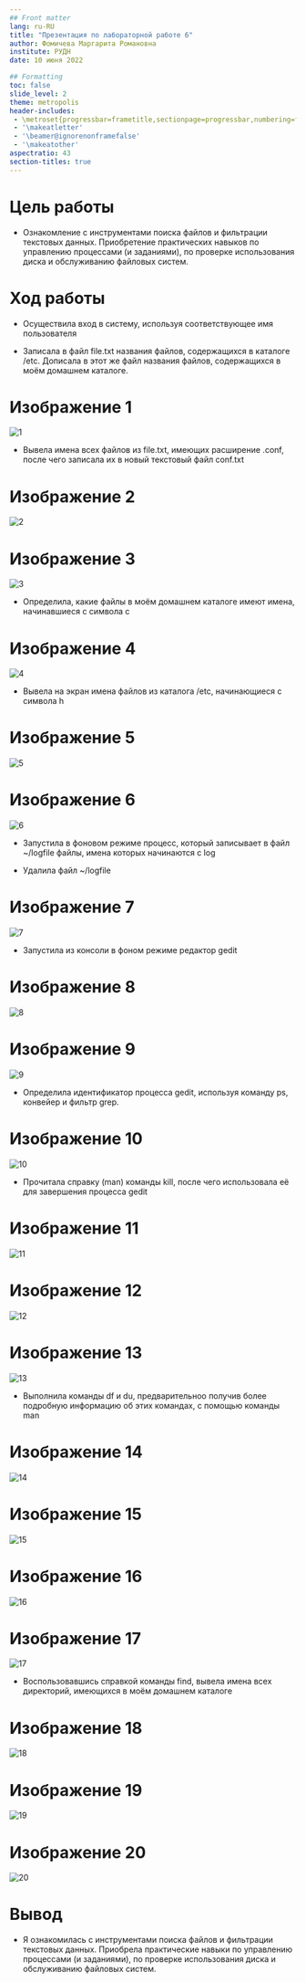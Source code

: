 ```yaml
---
## Front matter
lang: ru-RU
title: "Презентация по лабораторной работе 6"
author: Фомичева Маргарита Романовна
institute: РУДН
date: 10 июня 2022

## Formatting
toc: false
slide_level: 2
theme: metropolis
header-includes: 
 - \metroset{progressbar=frametitle,sectionpage=progressbar,numbering=fraction}
 - '\makeatletter'
 - '\beamer@ignorenonframefalse'
 - '\makeatother'
aspectratio: 43
section-titles: true
---
```


# Цель работы

- Ознакомление с инструментами поиска файлов и фильтрации текстовых данных. Приобретение практических навыков по управлению процессами (и заданиями), по проверке использования диска и обслуживанию файловых систем.

# Ход работы

- Осуществила вход в систему, используя соответствующее имя пользователя

- Записала в файл file.txt названия файлов, содержащихся в каталоге /etc. Дописала в этот же файл названия файлов, содержащихся в моём домашнем каталоге.

# Изображение 1

![1](1.png)

- Вывела имена всех файлов из file.txt, имеющих расширение .conf, после чего записала их в новый текстовый файл conf.txt

# Изображение 2

![2](2.png)

# Изображение 3

![3](3.png)

- Определила, какие файлы в моём домашнем каталоге имеют имена, начинавшиеся с символа c 

# Изображение 4

![4](4.png)

- Вывела на экран имена файлов из каталога /etc, начинающиеся с символа h 

# Изображение 5

![5](6.png)

# Изображение 6

![6](5.png)

- Запустила в фоновом режиме процесс, который записывает в файл ~/logfile файлы, имена которых начинаются с log

- Удалила файл ~/logfile

# Изображение 7

![7](7.png)

- Запустила из консоли в фоном режиме редактор gedit

# Изображение 8

![8](8.png)

# Изображение 9

![9](9.png)

- Определила идентификатор процесса gedit, используя команду ps, конвейер и фильтр grep. 

# Изображение 10

![10](10.png)

- Прочитала справку (man) команды kill, после чего использовала её для завершения процесса gedit

# Изображение 11

![11](12.png)

# Изображение 12

![12](11.png)

# Изображение 13

![13](13.png)

- Выполнила команды df и du, предварительноо получив более подробную информацию об этих командах, с помощью команды man

# Изображение 14

![14](14.png)

# Изображение 15

![15](15.png)

# Изображение 16

![16](16.png)

# Изображение 17

![17](23.png)

- Воспользовавшись справкой команды find, вывела имена всех директорий, имеющихся в моём домашнем каталоге

# Изображение 18

![18](19.png)

# Изображение 19

![19](18.png)

# Изображение 20

![20](20.png)

# Вывод

- Я ознакомилась с инструментами поиска файлов и фильтрации текстовых данных. Приобрела практические навыки по управлению процессами (и заданиями), по проверке использования диска и обслуживанию файловых систем.